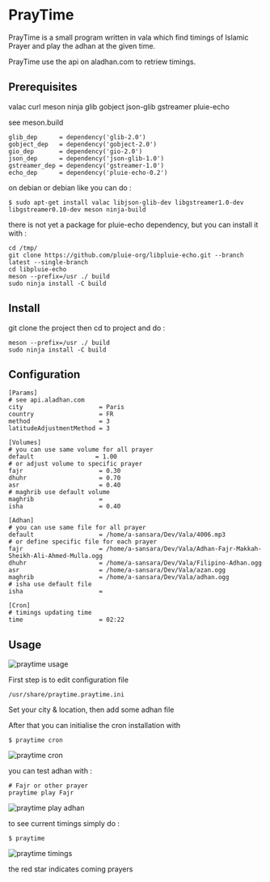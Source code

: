 # PrayTime

PrayTime is a small program written in vala which find timings of Islamic Prayer
and play the adhan at the given time.

PrayTime use the api on aladhan.com to retriew timings.

## Prerequisites

valac curl meson ninja glib gobject json-glib gstreamer pluie-echo

see meson.build 

```
glib_dep      = dependency('glib-2.0')
gobject_dep   = dependency('gobject-2.0')
gio_dep       = dependency('gio-2.0')
json_dep      = dependency('json-glib-1.0')
gstreamer_dep = dependency('gstreamer-1.0')
echo_dep      = dependency('pluie-echo-0.2')
```

on debian or debian like you can do :
```
$ sudo apt-get install valac libjson-glib-dev libgstreamer1.0-dev libgstreamer0.10-dev meson ninja-build
```
there is not yet a package for pluie-echo dependency, but you can install it with :
```
cd /tmp/
git clone https://github.com/pluie-org/libpluie-echo.git --branch latest --single-branch
cd libpluie-echo
meson --prefix=/usr ./ build
sudo ninja install -C build
```


## Install

git clone the project then cd to project and do :

```
meson --prefix=/usr ./ build
sudo ninja install -C build
```

## Configuration

```
[Params]
# see api.aladhan.com
city                     = Paris
country                  = FR
method                   = 3
latitudeAdjustmentMethod = 3

[Volumes]
# you can use same volume for all prayer
default                 = 1.00
# or adjust volume to specific prayer
fajr                     = 0.30
dhuhr                    = 0.70
asr                      = 0.40
# maghrib use default volume
maghrib                  = 
isha                     = 0.40

[Adhan]
# you can use same file for all prayer
default                  = /home/a-sansara/Dev/Vala/4006.mp3
# or define specific file for each prayer
fajr                     = /home/a-sansara/Dev/Vala/Adhan-Fajr-Makkah-Sheikh-Ali-Ahmed-Mulla.ogg
dhuhr                    = /home/a-sansara/Dev/Vala/Filipino-Adhan.ogg
asr                      = /home/a-sansara/Dev/Vala/azan.ogg
maghrib                  = /home/a-sansara/Dev/Vala/adhan.ogg
# isha use default file
isha                     = 

[Cron]
# timings updating time
time                     = 02:22
```

## Usage

![praytime usage](https://www.meta-tech.academy/img/praytime-usage.png?tmp=2)


First step is to edit configuration file
```
/usr/share/praytime.praytime.ini
```

Set your city & location, then add some adhan file

After that you can initialise the cron installation with

```
$ praytime cron
```
![praytime cron](https://www.meta-tech.academy/img/praytime-cron.png?tmp=1)


you can test adhan with :

```
# Fajr or other prayer
praytime play Fajr
```
![praytime play adhan](https://www.meta-tech.academy/img/praytime-play.png?tmp=1)


to see current timings simply do :
```
$ praytime
```
![praytime timings](https://www.meta-tech.academy/img/praytime-timings.png?tmp=1)

the red star indicates coming prayers

